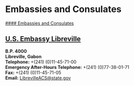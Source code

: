 # Embassies and Consulates

[#### Embassies and Consulates](javascript:void(0); "Embassies and Consulates")

## [U.S. Embassy Libreville](https://ga.usembassy.gov/)

**B.P. 4000  
Libreville, Gabon  
Telephone:** +(241) (0)11-45-71-00  
**Emergency After-Hours Telephone:** +(241) (0)77-38-01-71  
**Fax:** +(241) (0)11-45-71-05  
**Email:** [LibrevilleACS@state.gov](mailto:LibrevilleACS@state.gov)